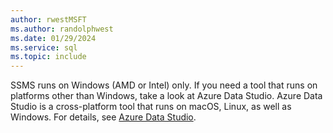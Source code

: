 ```yaml
---
author: rwestMSFT
ms.author: randolphwest
ms.date: 01/29/2024
ms.service: sql
ms.topic: include
---
```

SSMS runs on Windows (AMD or Intel) only. If you need a tool that runs on platforms other than Windows, take a look at Azure Data Studio. Azure Data Studio is a cross-platform tool that runs on macOS, Linux, as well as Windows. For details, see [Azure Data Studio](../azure-data-studio/what-is-azure-data-studio.md).
